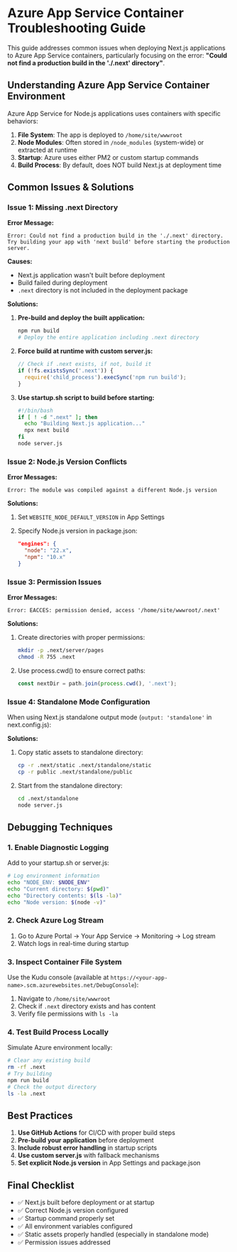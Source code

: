 # Azure App Service Container Troubleshooting Guide

This guide addresses common issues when deploying Next.js applications to Azure App Service containers, particularly focusing on the error: **"Could not find a production build in the './.next' directory"**.

## Understanding Azure App Service Container Environment

Azure App Service for Node.js applications uses containers with specific behaviors:

1. **File System**: The app is deployed to `/home/site/wwwroot`
2. **Node Modules**: Often stored in `/node_modules` (system-wide) or extracted at runtime
3. **Startup**: Azure uses either PM2 or custom startup commands
4. **Build Process**: By default, does NOT build Next.js at deployment time

## Common Issues & Solutions

### Issue 1: Missing .next Directory

**Error Message:**

```plaintext
Error: Could not find a production build in the './.next' directory. Try building your app with 'next build' before starting the production server.
```

**Causes:**

- Next.js application wasn't built before deployment
- Build failed during deployment
- `.next` directory is not included in the deployment package

**Solutions:**

1. **Pre-build and deploy the built application:**

   ```bash
   npm run build
   # Deploy the entire application including .next directory
   ```

2. **Force build at runtime with custom server.js:**

   ```javascript
   // Check if .next exists, if not, build it
   if (!fs.existsSync('.next')) {
     require('child_process').execSync('npm run build');
   }
   ```

3. **Use startup.sh script to build before starting:**

   ```bash
   #!/bin/bash
   if [ ! -d ".next" ]; then
     echo "Building Next.js application..."
     npx next build
   fi
   node server.js
   ```

### Issue 2: Node.js Version Conflicts

**Error Messages:**

```plaintext
Error: The module was compiled against a different Node.js version
```

**Solutions:**

1. Set `WEBSITE_NODE_DEFAULT_VERSION` in App Settings

2. Specify Node.js version in package.json:

   ```json
   "engines": {
     "node": "22.x",
     "npm": "10.x"
   }
   ```

### Issue 3: Permission Issues

**Error Messages:**

```plaintext
Error: EACCES: permission denied, access '/home/site/wwwroot/.next'
```

**Solutions:**

1. Create directories with proper permissions:

   ```bash
   mkdir -p .next/server/pages
   chmod -R 755 .next
   ```

2. Use process.cwd() to ensure correct paths:

   ```javascript
   const nextDir = path.join(process.cwd(), '.next');
   ```

### Issue 4: Standalone Mode Configuration

When using Next.js standalone output mode (`output: 'standalone'` in next.config.js):

**Solutions:**

1. Copy static assets to standalone directory:

   ```bash
   cp -r .next/static .next/standalone/static
   cp -r public .next/standalone/public
   ```

2. Start from the standalone directory:

   ```bash
   cd .next/standalone
   node server.js
   ```

## Debugging Techniques

### 1. Enable Diagnostic Logging

Add to your startup.sh or server.js:

```bash
# Log environment information
echo "NODE_ENV: $NODE_ENV"
echo "Current directory: $(pwd)"
echo "Directory contents: $(ls -la)"
echo "Node version: $(node -v)"
```

### 2. Check Azure Log Stream

1. Go to Azure Portal → Your App Service → Monitoring → Log stream
2. Watch logs in real-time during startup

### 3. Inspect Container File System

Use the Kudu console (available at `https://<your-app-name>.scm.azurewebsites.net/DebugConsole`):

1. Navigate to `/home/site/wwwroot`
2. Check if `.next` directory exists and has content
3. Verify file permissions with `ls -la`

### 4. Test Build Process Locally

Simulate Azure environment locally:

```bash
# Clear any existing build
rm -rf .next
# Try building
npm run build
# Check the output directory
ls -la .next
```

## Best Practices

1. **Use GitHub Actions** for CI/CD with proper build steps
2. **Pre-build your application** before deployment
3. **Include robust error handling** in startup scripts
4. **Use custom server.js** with fallback mechanisms
5. **Set explicit Node.js version** in App Settings and package.json

## Final Checklist

- ✅ Next.js built before deployment or at startup
- ✅ Correct Node.js version configured
- ✅ Startup command properly set
- ✅ All environment variables configured
- ✅ Static assets properly handled (especially in standalone mode)
- ✅ Permission issues addressed